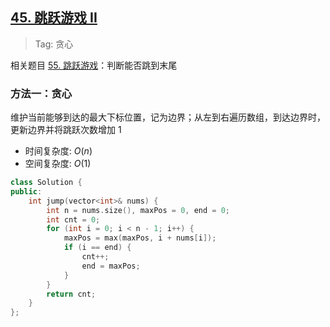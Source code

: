 ## [45. 跳跃游戏 II](https://leetcode.cn/problems/jump-game-ii/description/)

> Tag: 贪心

相关题目 [55. 跳跃游戏](../hot100/55.md)：判断能否跳到末尾

### 方法一：贪心

维护当前能够到达的最大下标位置，记为边界；从左到右遍历数组，到达边界时，更新边界并将跳跃次数增加 1

* 时间复杂度: ${O(n)}$
* 空间复杂度: ${O(1)}$
```cpp
class Solution {
public:
    int jump(vector<int>& nums) {
        int n = nums.size(), maxPos = 0, end = 0;
        int cnt = 0;
        for (int i = 0; i < n - 1; i++) {
            maxPos = max(maxPos, i + nums[i]);
            if (i == end) {
                cnt++;
                end = maxPos;
            }
        }
        return cnt;
    }
};
```